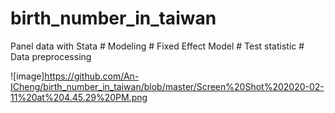 # birth_number_in_taiwan
Panel data with Stata # Modeling # Fixed Effect Model # Test statistic # Data preprocessing

![image]https://github.com/An-ICheng/birth_number_in_taiwan/blob/master/Screen%20Shot%202020-02-11%20at%204.45.29%20PM.png
